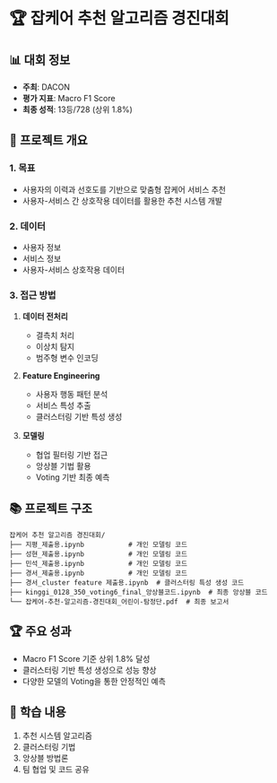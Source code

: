 # 🏆 잡케어 추천 알고리즘 경진대회

## 📊 대회 정보
- **주최**: DACON
- **평가 지표**: Macro F1 Score
- **최종 성적**: 13등/728 (상위 1.8%)

## 🎯 프로젝트 개요
### 1. 목표
- 사용자의 이력과 선호도를 기반으로 맞춤형 잡케어 서비스 추천
- 사용자-서비스 간 상호작용 데이터를 활용한 추천 시스템 개발

### 2. 데이터
- 사용자 정보
- 서비스 정보
- 사용자-서비스 상호작용 데이터

### 3. 접근 방법
1. **데이터 전처리**
   - 결측치 처리
   - 이상치 탐지
   - 범주형 변수 인코딩

2. **Feature Engineering**
   - 사용자 행동 패턴 분석
   - 서비스 특성 추출
   - 클러스터링 기반 특성 생성

3. **모델링**
   - 협업 필터링 기반 접근
   - 앙상블 기법 활용
   - Voting 기반 최종 예측

## 📚 프로젝트 구조
```
잡케어 추천 알고리즘 경진대회/
├── 지평_제출용.ipynb           # 개인 모델링 코드
├── 성현_제출용.ipynb           # 개인 모델링 코드
├── 민석_제출용.ipynb           # 개인 모델링 코드
├── 경서_제출용.ipynb           # 개인 모델링 코드
├── 경서_cluster feature 제출용.ipynb  # 클러스터링 특성 생성 코드
├── kinggi_0128_350_voting6_final_앙상블코드.ipynb  # 최종 앙상블 코드
└── 잡케어-추천-알고리즘-경진대회_어린이-탐정단.pdf  # 최종 보고서
```

## 🏆 주요 성과
- Macro F1 Score 기준 상위 1.8% 달성
- 클러스터링 기반 특성 생성으로 성능 향상
- 다양한 모델의 Voting을 통한 안정적인 예측

## 📝 학습 내용
1. 추천 시스템 알고리즘
2. 클러스터링 기법
3. 앙상블 방법론
4. 팀 협업 및 코드 공유 